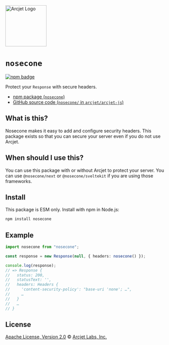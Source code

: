 <a href="https://arcjet.com" target="_arcjet-home">
  <picture>
    <source media="(prefers-color-scheme: dark)" srcset="https://arcjet.com/logo/arcjet-dark-lockup-voyage-horizontal.svg">
    <img src="https://arcjet.com/logo/arcjet-light-lockup-voyage-horizontal.svg" alt="Arcjet Logo" height="128" width="auto">
  </picture>
</a>

# `nosecone`

<p>
  <a href="https://www.npmjs.com/package/nosecone">
    <picture>
      <source media="(prefers-color-scheme: dark)" srcset="https://img.shields.io/npm/v/nosecone?style=flat-square&label=%E2%9C%A6Aj&labelColor=000000&color=5C5866">
      <img alt="npm badge" src="https://img.shields.io/npm/v/nosecone?style=flat-square&label=%E2%9C%A6Aj&labelColor=ECE6F0&color=ECE6F0">
    </picture>
  </a>
</p>

Protect your `Response` with secure headers.

- [npm package (`nosecone`)](https://www.npmjs.com/package/nosecone)
- [GitHub source code (`nosecone/` in `arcjet/arcjet-js`)](https://github.com/arcjet/arcjet-js/tree/main/nosecone)

## What is this?

Nosecone makes it easy to add and configure security headers.
This package exists so that you can secure your server even if you do not use
Arcjet.

## When should I use this?

You can use this package with or without Arcjet to protect your server.
You can use `@nosecone/next` or `@nosecone/sveltekit` if you are using those
frameworks.

<!-- TODO(@wooorm-arcjet): discuss when someone should use Helmet instead. -->

## Install

This package is ESM only.
Install with npm in Node.js:

```sh
npm install nosecone
```

## Example

```ts
import nosecone from "nosecone";

const response = new Response(null, { headers: nosecone() });

console.log(response);
// => Response {
//   status: 200,
//   statusText: '',
//   headers: Headers {
//     'content-security-policy': "base-uri 'none'; …",
//     …
//   }
//   …
// }
```

## License

[Apache License, Version 2.0][apache-license] © [Arcjet Labs, Inc.][arcjet]

[apache-license]: http://www.apache.org/licenses/LICENSE-2.0
[arcjet]: https://arcjet.com
